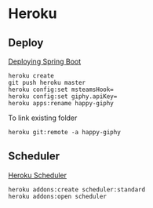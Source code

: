 # Heroku
## Deploy
[Deploying Spring Boot](https://devcenter.heroku.com/articles/deploying-spring-boot-apps-to-heroku)

```shell
heroku create
git push heroku master
heroku config:set msteamsHook=
heroku config:set giphy.apiKey=
heroku apps:rename happy-giphy
```

To link existing folder
```shell
heroku git:remote -a happy-giphy
```

## Scheduler
[Heroku Scheduler](https://devcenter.heroku.com/articles/scheduler)
```shell
heroku addons:create scheduler:standard
heroku addons:open scheduler
```
